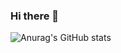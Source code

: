 ### Hi there 👋

<!-- <p>&nbsp;<img align="center" src="https://github-readme-stats.vercel.app/api?username=ranlavanet&show_icons=true&locale=en" alt="ranlavanet" /></p> -->

![Anurag's GitHub stats](https://github-readme-stats.vercel.app/api?username=anuraghazra&show_icons=true)

<!--
**ranlavanet/ranlavanet** is a ✨ _special_ ✨ repository because its `README.md` (this file) appears on your GitHub profile.

Here are some ideas to get you started:

- 🔭 I’m currently working on ...
- 🌱 I’m currently learning ...
- 👯 I’m looking to collaborate on ...
- 🤔 I’m looking for help with ...
- 💬 Ask me about ...
- 📫 How to reach me: ...
- 😄 Pronouns: ...
- ⚡ Fun fact: ...
-->
